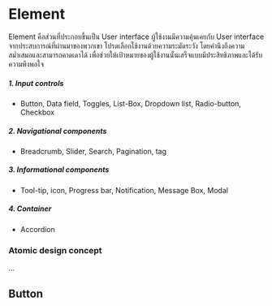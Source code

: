 Element
==========

Element คือส่วนที่ประกอบขึ้นเป็น User interface ผู้ใช้งานมีความคุ้นเคยกับ User interface จากประสบการณ์ที่ผ่านมาของพวกเขา โปรดเลือกใช้งานด้วยความระมัดระวัง โดยคำนึงถึงความสม่ำเสมอและสามารถคาดเดาได้ เพื่อช่วยให้เป้าหมายของผู้ใช้งานนั้นเสร็จแบบมีประสิทธิภาพและได้รับความพึงพอใจ

##### 1. Input controls
- Button, Data field, Toggles, List-Box, Dropdown list, Radio-button, Checkbox
  
##### 2. Navigational components
- Breadcrumb, Slider, Search, Pagination, tag

##### 3. Informational components
- Tool-tip, icon, Progress bar, Notification, Message Box, Modal

##### 4. Container
- Accordion


### Atomic design concept
...



## Button